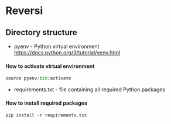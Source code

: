 # Reversi
## Directory structure
* pyenv - Python virtual environment https://docs.python.org/3/tutorial/venv.html
#### How to activate virtual environment
```python
source pyenv/bin/activate
```
* requirements.txt - file containing all required Python packages <br>
#### How to install required packages
```python
pip install -r requirements.txx
```